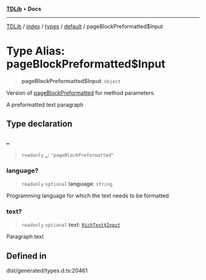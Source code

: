[**TDLib**](../../../../../../README.md) • **Docs**

***

[TDLib](../../../../../../modules.md) / [index](../../../../../README.md) / [types](../../../README.md) / [default](../README.md) / pageBlockPreformatted$Input

# Type Alias: pageBlockPreformatted$Input

> **pageBlockPreformatted$Input**: `object`

Version of [pageBlockPreformatted](pageBlockPreformatted.md) for method parameters.

A preformatted text paragraph

## Type declaration

### \_

> `readonly` **\_**: `"pageBlockPreformatted"`

### language?

> `readonly` `optional` **language**: `string`

Programming language for which the text needs to be formatted

### text?

> `readonly` `optional` **text**: [`RichText$Input`](RichText$Input.md)

Paragraph text

## Defined in

dist/generated/types.d.ts:20461
